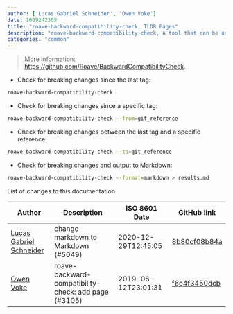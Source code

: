 ```yaml
---
author: ['Lucas Gabriel Schneider', 'Owen Voke']
date: 1609242305
title: "roave-backward-compatibility-check, TLDR Pages"
description: "roave-backward-compatibility-check, A tool that can be used to verify backward compatibility breaks between two versions of a PHP library."
categories: "common"
---
```

> More information: <https://github.com/Roave/BackwardCompatibilityCheck>.

- Check for breaking changes since the last tag:

```bash
roave-backward-compatibility-check
```

- Check for breaking changes since a specific tag:

```bash
roave-backward-compatibility-check --from=git_reference
```

- Check for breaking changes between the last tag and a specific reference:

```bash
roave-backward-compatibility-check --to=git_reference
```

- Check for breaking changes and output to Markdown:

```bash
roave-backward-compatibility-check --format=markdown > results.md
```
List of changes to this documentation


Author | Description | ISO 8601 Date | GitHub link
------|-----|-----|-----
[Lucas Gabriel Schneider](mailto:casdpa@gmail.com) | change markdown to Markdown (#5049) | 2020-12-29T12:45:05 | [8b80cf08b84a](https://github.com/tldr-pages/tldr/commit/8b80cf08b84aec781c99c2a42c7acf95bab446cf)
[Owen Voke](mailto:owzie123@gmail.com) | roave-backward-compatibility-check: add page (#3105) | 2019-06-12T23:01:31 | [f6e4f3450dcb](https://github.com/tldr-pages/tldr/commit/f6e4f3450dcb5763c73182971d0850e8c120b925)

